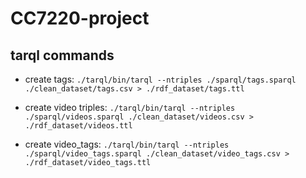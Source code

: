 # CC7220-project


## tarql commands



* create tags: `./tarql/bin/tarql --ntriples ./sparql/tags.sparql ./clean_dataset/tags.csv > ./rdf_dataset/tags.ttl`
* create video triples: `./tarql/bin/tarql --ntriples ./sparql/videos.sparql ./clean_dataset/videos.csv > ./rdf_dataset/videos.ttl`

* create video_tags: `./tarql/bin/tarql --ntriples ./sparql/video_tags.sparql ./clean_dataset/video_tags.csv > ./rdf_dataset/video_tags.ttl`